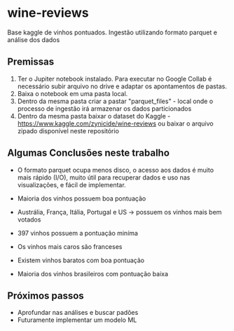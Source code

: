 # wine-reviews
Base kaggle de vinhos pontuados. Ingestão utilizando formato parquet e análise dos dados

## Premissas
1. Ter o Jupiter notebook instalado. Para executar no Google Collab é necessário subir arquivo no drive e adaptar os apontamentos de pastas.
2. Baixa o notebook em uma pasta local.
3. Dentro da mesma pasta criar a pastar "parquet_files" - local onde o processo de ingestão irá armazenar os dados particionados
4. Dentro da mesma pasta baixar o dataset do Kaggle -  https://www.kaggle.com/zynicide/wine-reviews ou baixar o arquivo zipado disponível neste repositório

## Algumas Conclusões neste trabalho

* O formato parquet ocupa menos disco, o acesso aos dados é muito mais rápido (I/O), muito útil para recuperar dados e uso nas visualizações, e fácil de implementar.

* Maioria dos vinhos possuem boa pontuação
* Austrália, França, Itália, Portugal e US -> possuem os vinhos mais bem votados
* 397 vinhos possuem a pontuação miníma
* Os vinhos mais caros são franceses
* Existem vinhos baratos com boa pontuação
* Maioria dos vinhos brasileiros com pontuação baixa

## Próximos passos
* Aprofundar nas análises e buscar padões
* Futuramente implementar um modelo ML
